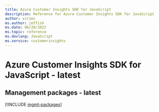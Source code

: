```yaml
---
title: Azure Customer Insights SDK for JavaScript
description: Reference for Azure Customer Insights SDK for JavaScript
author: xirzec
ms.author: jeffish
ms.date: 06/20/2022
ms.topic: reference
ms.devlang: JavaScript
ms.service: customerinsights
---
```

# Azure Customer Insights SDK for JavaScript - latest
## Management packages - latest
[!INCLUDE [mgmt-packages](customer-insights-mgmt-index.md)]


